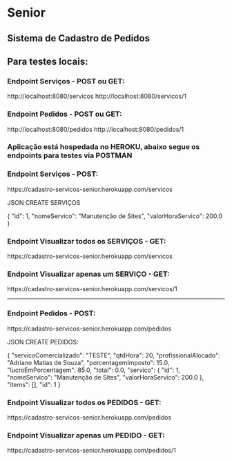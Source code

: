 <h1>Senior</h1>
<h2>Sistema de Cadastro de Pedidos</h2>

<h2>Para testes locais:</h2>

<h3>Endpoint Serviços - POST ou GET:</h3> 
http://localhost:8080/servicos
http://localhost:8080/servicos/1


<h3>Endpoint Pedidos - POST ou GET:</h3> 
http://localhost:8080/pedidos
http://localhost:8080/pedidos/1


<h3>Aplicação está hospedada no HEROKU, abaixo segue os endpoints para testes via POSTMAN</h3>

<h3>Endpoint Serviços - POST:</h3> 
https://cadastro-servicos-senior.herokuapp.com/servicos

JSON CREATE SERVIÇOS

{
        "id": 1,
        "nomeServico": "Manutenção de Sites",
        "valorHoraServico": 200.0
    }



<h3>Endpoint Visualizar todos os SERVIÇOS - GET:</h3>
https://cadastro-servicos-senior.herokuapp.com/servicos


<h3>Endpoint Visualizar apenas um SERVIÇO - GET:</h3>
https://cadastro-servicos-senior.herokuapp.com/servicos/1


<hr>

<h3>Endpoint Pedidos - POST:</h3>
https://cadastro-servicos-senior.herokuapp.com/pedidos

JSON CREATE PEDIDOS:

{
        "servicoComercializado": "TESTE",
        "qtdHora": 20,
        "profissionalAlocado": "Adriano Matias de Souza",
        "porcentagemImposto": 15.0,
        "lucroEmPorcentagem": 85.0,
        "total": 0.0,
        "servico": {
            "id": 1,
            "nomeServico": "Manutenção de Sites",
            "valorHoraServico": 200.0
        },
        "items": [],
        "id": 1
    }
    
<h3>Endpoint Visualizar todos os PEDIDOS - GET:</h3>
https://cadastro-servicos-senior.herokuapp.com/pedidos

<h3>Endpoint Visualizar apenas um PEDIDO - GET:</h3>
https://cadastro-servicos-senior.herokuapp.com/pedidos/1
